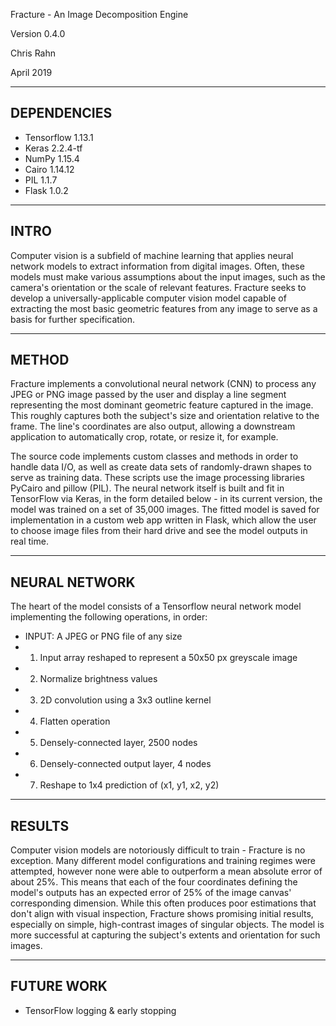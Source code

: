 Fracture - An Image Decomposition Engine

Version 0.4.0

Chris Rahn

April 2019

----------
DEPENDENCIES
----------
- Tensorflow 1.13.1
- Keras 2.2.4-tf
- NumPy 1.15.4
- Cairo 1.14.12
- PIL 1.1.7
- Flask 1.0.2

----------
INTRO
-----------
Computer vision is a subfield of machine learning that applies neural network models to extract information from digital images. Often, these models must make various assumptions about the input images, such as the camera's orientation or the scale of relevant features. Fracture seeks to develop a universally-applicable computer vision model capable of extracting the most basic geometric features from any image to serve as a basis for further specification.

----------
METHOD
----------
Fracture implements a convolutional neural network (CNN) to process any JPEG or PNG image passed by the user and display a line segment representing the most dominant geometric feature captured in the image. This roughly captures both the subject's size and orientation relative to the frame. The line's coordinates are also output, allowing a downstream application to automatically crop, rotate, or resize it, for example.

The source code implements custom classes and methods in order to handle data I/O, as well as create data sets of randomly-drawn shapes to serve as training data. These scripts use the image processing libraries PyCairo and pillow (PIL). The neural network itself is built and fit in TensorFlow via Keras, in the form detailed below - in its current version, the model was trained on a set of 35,000 images. The fitted model is saved for implementation in a custom web app written in Flask, which allow the user to choose image files from their hard drive and see the model outputs in real time.

----------
NEURAL NETWORK
----------
The heart of the model consists of a Tensorflow neural network model implementing the following operations, in order:

-   INPUT: A JPEG or PNG file of any size
-   1. Input array reshaped to represent a 50x50 px greyscale image
-   2. Normalize brightness values
-   3. 2D convolution using a 3x3 outline kernel
-   4. Flatten operation
-   5. Densely-connected layer, 2500 nodes
-   6. Densely-connected output layer, 4 nodes
-   7. Reshape to 1x4 prediction of (x1, y1, x2, y2)

----------
RESULTS
----------
Computer vision models are notoriously difficult to train - Fracture is no exception. Many different model configurations and training regimes were attempted, however none were able to outperform a mean absolute error of about 25%. This means that each of the four coordinates defining the model's outputs has an expected error of 25% of the image canvas' corresponding dimension. While this often produces poor estimations that don't align with visual inspection, Fracture shows promising initial results, especially on simple, high-contrast images of singular objects. The model is more successful at capturing the subject's extents and orientation for such images.

----------
FUTURE WORK
----------
- TensorFlow logging & early stopping